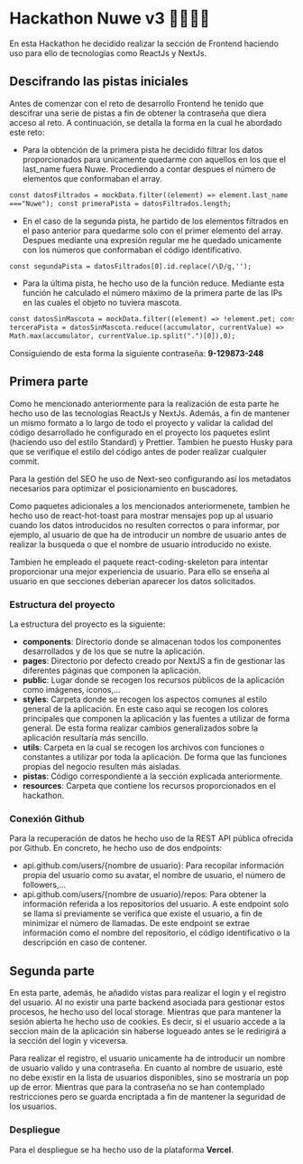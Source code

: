 # Hackathon Nuwe v3 👩‍💻👨‍💻

En esta Hackathon he decidido realizar la sección de Frontend haciendo uso para ello de tecnologías como ReactJs y NextJs.

## Descifrando las pistas iniciales

Antes de comenzar con el reto de desarrollo Frontend he tenido que descifrar una serie de pistas a fin de obtener la contraseña que diera acceso al reto. A continuación, se detalla la forma en la cual he abordado este reto:

- Para la obtención de la primera pista he decidido filtrar los datos proporcionados para unicamente quedarme con aquellos en los que el last_name fuera Nuwe. Procediendo a contar despues el número de elementos que conformaban el array.

```html
const datosFiltrados = mockData.filter((element) => element.last_name
==="Nuwe"); const primeraPista = datosFiltrados.length;
```

- En el caso de la segunda pista, he partido de los elementos filtrados en el paso anterior para quedarme solo con el primer elemento del array. Despues mediante una expresión regular me he quedado unicamente con los números que conformaban el código identificativo.

```html
const segundaPista = datosFiltrados[0].id.replace(/\D/g,'');
```

- Para la última pista, he hecho uso de la función reduce. Mediante esta función he calculado el número máximo de la primera parte de las IPs en las cuales el objeto no tuviera mascota.

```html
const datosSinMascota = mockData.filter((element) => !element.pet; const
terceraPista = datosSinMascota.reduce((accumulator, currentValue) =>
Math.max(accumulator, currentValue.ip.split(".")[0]),0);
```

Consiguiendo de esta forma la siguiente contraseña: **9-129873-248**

## Primera parte

Como he mencionado anteriormente para la realización de esta parte he hecho uso de las tecnologías ReactJs y NextJs. Además, a fin de mantener un mismo formato a lo largo de todo el proyecto y validar la calidad del código desarrollado he configurado en el proyecto los paquetes eslint (haciendo uso del estilo Standard) y Prettier. Tambien he puesto Husky para que se verifique el estilo del código antes de poder realizar cualquier commit.

Para la gestión del SEO he uso de Next-seo configurando así los metadatos necesarios para optimizar el posicionamiento en buscadores.

Como paquetes adicionales a los mencionados anteriormenete, tambien he hecho uso de react-hot-toast para mostrar mensajes pop up al usuario cuando los datos introducidos no resulten correctos o para informar, por ejemplo, al usuario de que ha de introducir un nombre de usuario antes de realizar la busqueda o que el nombre de usuario introducido no existe.

Tambien he empleado el paquete react-coding-skeleton para intentar proporcionar una mejor experiencia de usuario. Para ello se enseña al usuario en que secciones deberian aparecer los datos solicitados.

### Estructura del proyecto

La estructura del proyecto es la siguiente:

- **components**: Directorio donde se almacenan todos los componentes desarrollados y de los que se nutre la aplicación.
- **pages**: Directorio por defecto creado por NextJS a fin de gestionar las diferentes páginas que componen la aplicación.
- **public**: Lugar donde se recogen los recursos públicos de la aplicación como imágenes, iconos,...
- **styles**: Carpeta donde se recogen los aspectos comunes al estilo general de la aplicación. En este caso aqui se recogen los colores principales que componen la aplicación y las fuentes a utilizar de forma general. De esta forma realizar cambios generalizados sobre la aplicación resultaría más sencillo.
- **utils**: Carpeta en la cual se recogen los archivos con funciones o constantes a utilizar por toda la aplicación. De forma que las funciones propias del negocio resulten más aisladas.
- **pistas**: Código correspondiente a la sección explicada anteriormente.
- **resources**: Carpeta que contiene los recursos proporcionados en el hackathon.

### Conexión Github

Para la recuperación de datos he hecho uso de la REST API pública ofrecida por Github. En concreto, he hecho uso de dos endpoints:

- api.github.com/users/{nombre de usuario}: Para recopilar información propia del usuario como su avatar, el nombre de usuario, el número de followers,...
- api.github.com/users/{nombre de usuario}/repos: Para obtener la información referida a los repositorios del usuario. A este endpoint solo se llama si previamente se verifica que existe el usuario, a fin de minimizar el número de llamadas. De este endpoint se extrae información como el nombre del repositorio, el código identificativo o la descripción en caso de contener.

## Segunda parte

En esta parte, además, he añadido vistas para realizar el login y el registro del usuario. Al no existir una parte backend asociada para gestionar estos procesos, he hecho uso del local storage. Mientras que para mantener la sesión abierta he hecho uso de cookies. Es decir, si el usuario accede a la seccion main de la aplicación sin haberse logueado antes se le redirigirá a la sección del login y viceversa.

Para realizar el registro, el usuario unicamente ha de introducir un nombre de usuario valido y una contraseña. En cuanto al nombre de usuario, esté no debe existir en la lista de usuarios disponibles, sino se mostraría un pop up de error. Mientras que para la contraseña no se han contemplado restricciones pero se guarda encriptada a fin de mantener la seguridad de los usuarios.

### Despliegue

Para el despliegue se ha hecho uso de la plataforma **Vercel**.
